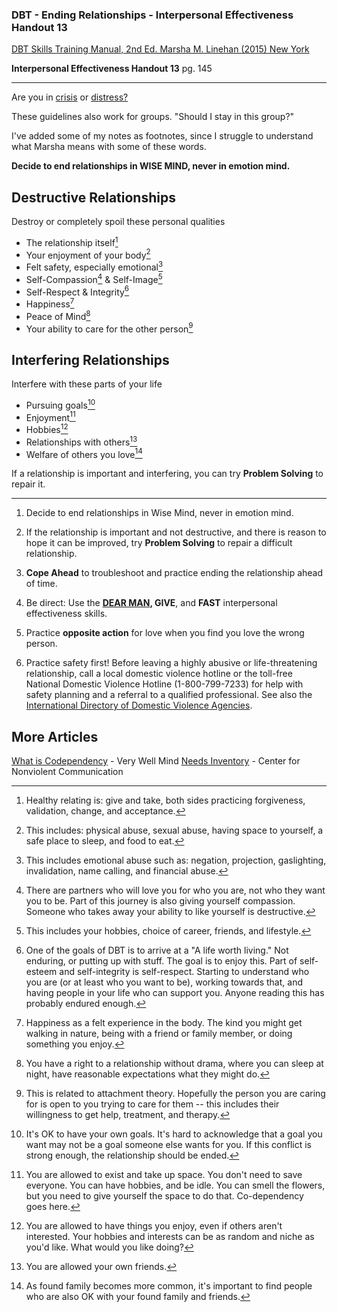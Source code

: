 ﻿### DBT - Ending Relationships - Interpersonal Effectiveness Handout 13

[DBT Skills Training Manual, 2nd Ed. Marsha M. Linehan (2015) New York](https://doi.org/10.1097/nmd.0000000000000387)

**Interpersonal Effectiveness Handout 13** pg. 145

----------------------------

Are you in [crisis](https://www.sitwithariadne.com/2021/05/dbt-crisis-survival.html) or [distress?](https://www.sitwithariadne.com/2021/06/dbt-reality-acceptance-skills.html) 

These guidelines also work for groups. "Should I stay in this group?"

I've added some of my notes as footnotes, since I struggle to understand what Marsha means with some of these words.

**Decide to end relationships in WISE MIND, never in emotion mind.**

## Destructive Relationships
Destroy or completely spoil these personal qualities
- The relationship itself[^relate]
- Your enjoyment of your body[^abuse]
- Felt safety, especially emotional[^safety]
- Self-Compassion[^self-compassion] & Self-Image[^self-image]
- Self-Respect & Integrity[^self-respect] 
- Happiness[^happiness] 
- Peace of Mind[^drama] 
-  Your ability to care for the other person[^attachment]


[^relate]: Healthy relating is: give and take, both sides practicing forgiveness, validation, change, and acceptance. 

[^abuse]: This includes: physical abuse, sexual abuse, having space to yourself, a safe place to sleep, and food to eat.

[^safety]: This includes emotional abuse such as: negation, projection, gaslighting, invalidation, name calling, and financial abuse.

[^self-respect]: One of the goals of DBT is to arrive at a "A life worth living." Not enduring, or putting up with stuff. The goal is to enjoy this. Part of self-esteem and self-integrity is self-respect. Starting to understand who you are (or at least who you want to be), working towards that, and having people in your life who can support you. Anyone reading this has probably endured enough.

[^self-compassion]: There are partners who will love you for who you are, not who they want you to be. Part of this journey is also giving yourself compassion. Someone who takes away your ability to like yourself is destructive.

[^self-image]: This includes your hobbies, choice of career, friends, and lifestyle.

[^happiness]: Happiness as a felt experience in the body. The kind you might get walking in nature, being with a friend or family member, or doing something you enjoy.

[^attachment]: This is related to attachment theory. Hopefully the person you are caring for is open to you trying to care for them -- this includes their willingness to get help, treatment, and therapy.

[^drama]: You have a right to a relationship without drama, where you can sleep at night, have reasonable expectations what they might do.

## Interfering Relationships
Interfere with these parts of your life
  - Pursuing goals[^goals]
  - Enjoyment[^enjoyment]
  - Hobbies[^hobbies]
  - Relationships with others[^others]
  - Welfare of others you love[^love]

If a relationship is important and interfering, you can try **Problem Solving** to repair it.

[^goals]: It's OK to have your own goals. It's hard to acknowledge that a goal you want may not be a goal someone else wants for you. If this conflict is strong enough, the relationship should be ended.

[^enjoyment]: You are allowed to exist and take up space. You don't need to save everyone. You can have hobbies, and be idle. You can smell the flowers, but you need to give yourself the space to do that. Co-dependency goes here.

[^hobbies]: You are allowed to have things you enjoy, even if others aren't interested. Your hobbies and interests can be as random and niche as you'd like. What would you like doing?

[^others]: You are allowed your own friends.

[^love]: As found family becomes more common, it's important to find people who are also OK with your found family and friends.

---

1. Decide to end relationships in Wise Mind, never in emotion mind.

1. If the relationship is important and not destructive, and there is reason to hope it can be improved, try **Problem Solving** to repair a difficult relationship.

1. **Cope Ahead** to troubleshoot and practice ending the relationship ahead of time.

1. Be direct: Use the **[DEAR MAN](https://www.sitwithariadne.com/2021/07/dbt-dear-man.html), GIVE**, and **FAST** interpersonal effectiveness skills.

1. Practice **opposite action** for love when you find you love the wrong person.

1. Practice safety first!
Before leaving a highly abusive or life-threatening relationship, call a local domestic violence hotline or the toll-free National Domestic Violence Hotline (1-800-799-7233) for help with safety planning and a referral to a qualified professional. See also the [International Directory of Domestic Violence Agencies](https://www.hotpeachpages.net/).

## More Articles
[What is Codependency](https://www.verywellmind.com/what-is-codependency-5072124) - Very Well Mind
[Needs Inventory](https://www.cnvc.org/training/resource/needs-inventory) - Center for Nonviolent Communication
